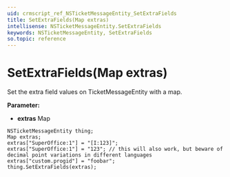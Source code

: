 ```yaml
---
uid: crmscript_ref_NSTicketMessageEntity_SetExtraFields
title: SetExtraFields(Map extras)
intellisense: NSTicketMessageEntity.SetExtraFields
keywords: NSTicketMessageEntity, SetExtraFields
so.topic: reference
---
```


# SetExtraFields(Map extras)

Set the extra field values on TicketMessageEntity with a map.

**Parameter:** 
* **extras** Map

```crmscript
NSTicketMessageEntity thing;
Map extras;
extras["SuperOffice:1"] = "[I:123]";
extras["SuperOffice:1"] = "123"; // this will also work, but beware of decimal point variations in different languages
extras["custom.progid"] = "foobar";
thing.SetExtraFields(extras);
```

